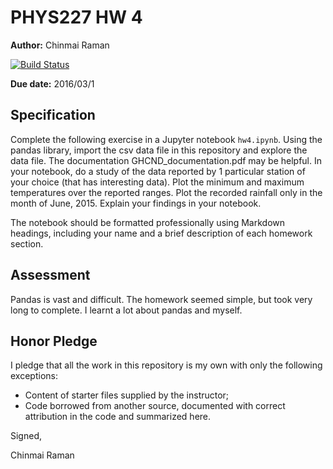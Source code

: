 # PHYS227 HW 4

**Author:** Chinmai Raman

[![Build Status](https://travis-ci.org/chapman-phys227-2016s/hw-4-ChinmaiRaman.svg?branch=master)](https://travis-ci.org/chapman-phys227-2016s/hw-4-ChinmmaiRaman)

**Due date:** 2016/03/1

## Specification

Complete the following exercise in a Jupyter notebook ```hw4.ipynb```. Using the pandas library, import the csv data file in this repository and explore the data file. The documentation GHCND_documentation.pdf may be helpful. In your notebook, do a study of the data reported by 1 particular station of your choice (that has interesting data). Plot the minimum and maximum temperatures over the reported ranges. Plot the recorded rainfall only in the month of June, 2015. Explain your findings in your notebook.

The notebook should be formatted professionally using Markdown headings, including your name and a brief description of each homework section.

## Assessment

Pandas is vast and difficult. The homework seemed simple, but took very long to complete. I learnt a lot about pandas and myself.

## Honor Pledge

I pledge that all the work in this repository is my own with only the following exceptions:

* Content of starter files supplied by the instructor;
* Code borrowed from another source, documented with correct attribution in the code and summarized here.

Signed,

Chinmai Raman
